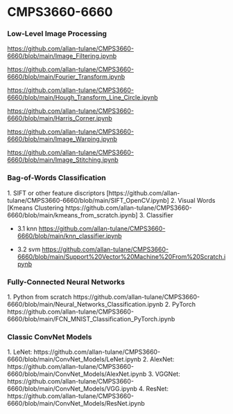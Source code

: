# CMPS3660-6660

<h3>Low-Level Image Processing</h3>

https://github.com/allan-tulane/CMPS3660-6660/blob/main/Image_Filtering.ipynb

https://github.com/allan-tulane/CMPS3660-6660/blob/main/Fourier_Transform.ipynb

https://github.com/allan-tulane/CMPS3660-6660/blob/main/Hough_Transform_Line_Circle.ipynb

https://github.com/allan-tulane/CMPS3660-6660/blob/main/Harris_Corner.ipynb

https://github.com/allan-tulane/CMPS3660-6660/blob/main/Image_Warping.ipynb

https://github.com/allan-tulane/CMPS3660-6660/blob/main/Image_Stitching.ipynb

<h3>Bag-of-Words Classification</h3>
1. SIFT or other feature discriptors [https://github.com/allan-tulane/CMPS3660-6660/blob/main/SIFT_OpenCV.ipynb]
2. Visual Words [Kmeans Clustering https://github.com/allan-tulane/CMPS3660-6660/blob/main/kmeans_from_scratch.ipynb]
3. Classifier 

  - 3.1 knn https://github.com/allan-tulane/CMPS3660-6660/blob/main/knn_classifier.ipynb
  
  - 3.2 svm https://github.com/allan-tulane/CMPS3660-6660/blob/main/Support%20Vector%20Machine%20From%20Scratch.ipynb


<h3>Fully-Connected Neural Networks</h3>
1. Python from scratch https://github.com/allan-tulane/CMPS3660-6660/blob/main/Neural_Networks_Classification.ipynb
2. PyTorch https://github.com/allan-tulane/CMPS3660-6660/blob/main/FCN_MNIST_Classification_PyTorch.ipynb


<h3>Classic ConvNet Models</h3>
1. LeNet: https://github.com/allan-tulane/CMPS3660-6660/blob/main/ConvNet_Models/LeNet.ipynb
2. AlexNet: https://github.com/allan-tulane/CMPS3660-6660/blob/main/ConvNet_Models/AlexNet.ipynb
3. VGGNet: https://github.com/allan-tulane/CMPS3660-6660/blob/main/ConvNet_Models/VGG.ipynb
4. ResNet: https://github.com/allan-tulane/CMPS3660-6660/blob/main/ConvNet_Models/ResNet.ipynb

